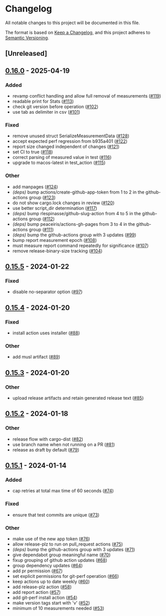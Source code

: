 # Changelog
All notable changes to this project will be documented in this file.

The format is based on [Keep a Changelog](https://keepachangelog.com/en/1.0.0/),
and this project adheres to [Semantic Versioning](https://semver.org/spec/v2.0.0.html).

## [Unreleased]

## [0.16.0](https://github.com/kaihowl/git-perf/compare/v0.15.5...v0.16.0) - 2025-04-19

### Added

- revamp conflict handling and allow full removal of measurements ([#119](https://github.com/kaihowl/git-perf/pull/119))
- readable print for Stats ([#113](https://github.com/kaihowl/git-perf/pull/113))
- check git version before operation ([#102](https://github.com/kaihowl/git-perf/pull/102))
- use tab as delimiter in csv ([#101](https://github.com/kaihowl/git-perf/pull/101))

### Fixed

- remove unused struct SerializeMeasurementData ([#128](https://github.com/kaihowl/git-perf/pull/128))
- accept expected perf regression from b935a401 ([#122](https://github.com/kaihowl/git-perf/pull/122))
- report size changed independent of changes ([#121](https://github.com/kaihowl/git-perf/pull/121))
- set CI to true ([#118](https://github.com/kaihowl/git-perf/pull/118))
- correct parsing of measured value in test ([#116](https://github.com/kaihowl/git-perf/pull/116))
- upgrade to macos-latest in test_action ([#115](https://github.com/kaihowl/git-perf/pull/115))

### Other

- add manpages ([#124](https://github.com/kaihowl/git-perf/pull/124))
- *(deps)* bump actions/create-github-app-token from 1 to 2 in the github-actions group ([#123](https://github.com/kaihowl/git-perf/pull/123))
- do not show cargo.lock changes in review ([#120](https://github.com/kaihowl/git-perf/pull/120))
- use better script_dir determination ([#117](https://github.com/kaihowl/git-perf/pull/117))
- *(deps)* bump rlespinasse/github-slug-action from 4 to 5 in the github-actions group ([#112](https://github.com/kaihowl/git-perf/pull/112))
- *(deps)* bump peaceiris/actions-gh-pages from 3 to 4 in the github-actions group ([#111](https://github.com/kaihowl/git-perf/pull/111))
- *(deps)* bump the github-actions group with 3 updates ([#99](https://github.com/kaihowl/git-perf/pull/99))
- bump report measurement epoch ([#108](https://github.com/kaihowl/git-perf/pull/108))
- must measure report command repeatedly for significance ([#107](https://github.com/kaihowl/git-perf/pull/107))
- remove release-binary-size tracking ([#104](https://github.com/kaihowl/git-perf/pull/104))

## [0.15.5](https://github.com/kaihowl/git-perf/compare/v0.15.4...v0.15.5) - 2024-01-22

### Fixed
- disable no-separator option ([#97](https://github.com/kaihowl/git-perf/pull/97))

## [0.15.4](https://github.com/kaihowl/git-perf/compare/v0.15.3...v0.15.4) - 2024-01-20

### Fixed
- install action uses installer ([#88](https://github.com/kaihowl/git-perf/pull/88))

### Other
- add musl artifact ([#89](https://github.com/kaihowl/git-perf/pull/89))

## [0.15.3](https://github.com/kaihowl/git-perf/compare/v0.15.2...v0.15.3) - 2024-01-20

### Other
- upload release artifacts and retain generated release text ([#85](https://github.com/kaihowl/git-perf/pull/85))

## [0.15.2](https://github.com/kaihowl/git-perf/compare/v0.15.1...v0.15.2) - 2024-01-18

### Other
- release flow with cargo-dist ([#82](https://github.com/kaihowl/git-perf/pull/82))
- use branch name when not running on a PR ([#81](https://github.com/kaihowl/git-perf/pull/81))
- release as draft by default ([#79](https://github.com/kaihowl/git-perf/pull/79))

## [0.15.1](https://github.com/kaihowl/git-perf/compare/v0.15.0...v0.15.1) - 2024-01-14

### Added
- cap retries at total max time of 60 seconds ([#74](https://github.com/kaihowl/git-perf/pull/74))

### Fixed
- ensure that test commits are unique ([#73](https://github.com/kaihowl/git-perf/pull/73))

### Other
- make use of the new app token ([#76](https://github.com/kaihowl/git-perf/pull/76))
- allow release-plz to run on pull_request actions ([#75](https://github.com/kaihowl/git-perf/pull/75))
- *(deps)* bump the github-actions group with 3 updates ([#71](https://github.com/kaihowl/git-perf/pull/71))
- give dependabot group meaningful name ([#70](https://github.com/kaihowl/git-perf/pull/70))
- fixup grouping of github action updates ([#68](https://github.com/kaihowl/git-perf/pull/68))
- group dependency updates ([#64](https://github.com/kaihowl/git-perf/pull/64))
- add pr permission ([#67](https://github.com/kaihowl/git-perf/pull/67))
- set explicit permissions for git-perf operation ([#66](https://github.com/kaihowl/git-perf/pull/66))
- keep actions up to date weekly ([#60](https://github.com/kaihowl/git-perf/pull/60))
- add release-plz action ([#58](https://github.com/kaihowl/git-perf/pull/58))
- add report action ([#57](https://github.com/kaihowl/git-perf/pull/57))
- add git-perf install action ([#54](https://github.com/kaihowl/git-perf/pull/54))
- make version tags start with 'v' ([#52](https://github.com/kaihowl/git-perf/pull/52))
- minimum of 10 measurements needed ([#53](https://github.com/kaihowl/git-perf/pull/53))
